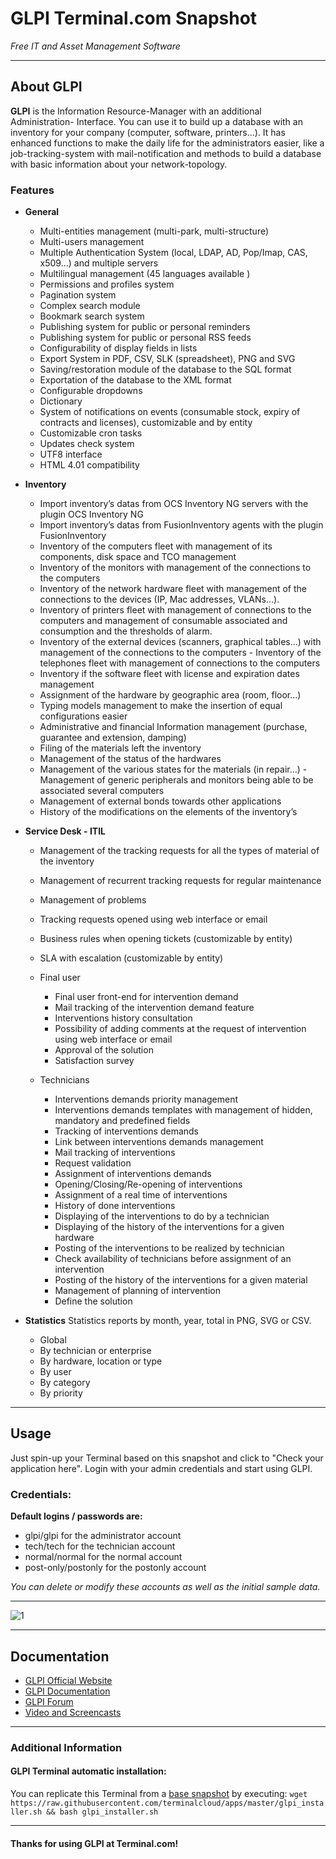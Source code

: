 # **GLPI** Terminal.com Snapshot
*Free IT and Asset Management Software*

---

## About GLPI
**GLPI** is the Information Resource-Manager with an additional Administration- Interface. You can use it to build up a database with an inventory for your company (computer, software, printers...). It has enhanced functions to make the daily life for the administrators easier, like a job-tracking-system with mail-notification and methods to build a database with basic information about your network-topology.

### Features
- **General**
  - Multi-entities management (multi-park, multi-structure)
  - Multi-users management
  - Multiple Authentication System (local, LDAP, AD, Pop/Imap, CAS, x509...) and multiple servers
  - Multilingual management (45 languages available )
  - Permissions and profiles system
  - Pagination system
  - Complex search module
  - Bookmark search system
  - Publishing system for public or personal reminders
  - Publishing system for public or personal RSS feeds
  - Configurability of display fields in lists
  - Export System in PDF, CSV, SLK (spreadsheet), PNG and SVG
  - Saving/restoration module of the database to the SQL format
  - Exportation of the database to the XML format
  - Configurable dropdowns
  - Dictionary
  - System of notifications on events (consumable stock, expiry of contracts and licenses), customizable and by entity
  - Customizable cron tasks
  - Updates check system
  - UTF8 interface
  - HTML 4.01 compatibility

- **Inventory**
  - Import inventory’s datas from OCS Inventory NG servers with the plugin OCS Inventory NG
  - Import inventory’s datas from FusionInventory agents with the plugin FusionInventory
  - Inventory of the computers fleet with management of its components, disk space and TCO management
  - Inventory of the monitors with management of the connections to the computers
  - Inventory of the network hardware fleet with management of the connections to the devices (IP, Mac addresses, VLANs...).
  - Inventory of printers fleet with management of connections to the computers and management of consumable associated and consumption and the thresholds of   alarm.
  - Inventory of the external devices (scanners, graphical tables...) with management of the connections to the computers - Inventory of the telephones fleet with  management of connections to the computers
  - Inventory if the software fleet with license and expiration dates management
  - Assignment of the hardware by geographic area (room, floor...)
  - Typing models management to make the insertion of equal configurations easier
  - Administrative and financial Information management (purchase, guarantee and extension, damping)
  - Filing of the materials left the inventory
  - Management of the status of the hardwares
  - Management of the various states for the materials (in repair...) - Management of generic peripherals and monitors being able to be associated several  computers
  - Management of external bonds towards other applications
  - History of the modifications on the elements of the inventory’s

- **Service Desk - ITIL**
  - Management of the tracking requests for all the types of material of the inventory
  - Management of recurrent tracking requests for regular maintenance
  - Management of problems
  - Tracking requests opened using web interface or email
  - Business rules when opening tickets (customizable by entity)
  - SLA with escalation (customizable by entity)

  - Final user

    - Final user front-end for intervention demand
    - Mail tracking of the intervention demand feature
    - Interventions history consultation
    - Possibility of adding comments at the request of intervention using web interface or email
    - Approval of the solution
    - Satisfaction survey

  - Technicians

    - Interventions demands priority management
    - Interventions demands templates with management of hidden, mandatory and predefined fields
    - Tracking of interventions demands
    - Link between interventions demands management
    - Mail tracking of interventions
    - Request validation
    - Assignment of interventions demands
    - Opening/Closing/Re-opening of interventions
    - Assignment of a real time of interventions
    - History of done interventions
    - Displaying of the interventions to do by a technician
    - Displaying of the history of the interventions for a given hardware
    - Posting of the interventions to be realized by technician
    - Check availability of technicians before assignment of an intervention
    - Posting of the history of the interventions for a given material
    - Management of planning of intervention
    - Define the solution

- **Statistics**
Statistics reports by month, year, total in PNG, SVG or CSV.
  - Global
  - By technician or enterprise
  - By hardware, location or type
  - By user
  - By category
  - By priority


---


## Usage

Just spin-up your Terminal based on this snapshot and click to "Check your application here".
Login with your admin credentials and start using GLPI.


### Credentials:

**Default logins / passwords are:**

- glpi/glpi for the administrator account
- tech/tech for the technician account
- normal/normal for the normal account
- post-only/postonly for the postonly account

*You can delete or modify these accounts as well as the initial sample data.*

---

![1](http://www.glpi-project.org/IMG/png/computer1.png)

---

## Documentation
- [GLPI Official Website](http://www.glpi-project.org/spip.php?lang=en)
- [GLPI Documentation](http://www.glpi-project.org/spip.php?rubrique18)
- [GLPI Forum ](http://www.glpi-project.org/forum/)
- [Video and Screencasts](http://www.glpi-project.org/spip.php?rubrique85)

---


### Additional Information
#### GLPI Terminal automatic installation:
You can replicate this Terminal from a [base snapshot](https://www.terminal.com/tiny/FzpHiTXG1K) by executing:
`wget https://raw.githubusercontent.com/terminalcloud/apps/master/glpi_installer.sh && bash glpi_installer.sh`


---

#### Thanks for using GLPI at Terminal.com!
